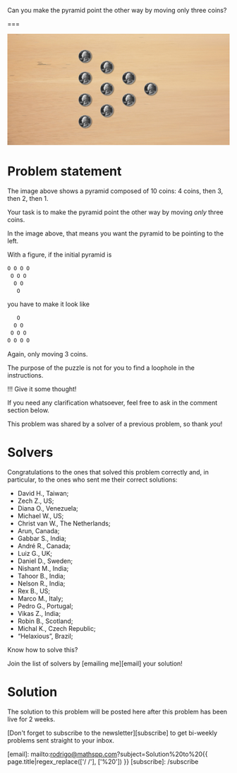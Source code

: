 Can you make the pyramid point the other way by moving only three coins?

===

![10 coins laid in a pyramid, with the tip to the right.](thumbnail.png "10 coin pyramid.")

# Problem statement

The image above shows a pyramid composed of 10 coins:
4 coins, then 3, then 2, then 1.

Your task is to make the pyramid point the other way by moving
_only_ three coins.

In the image above, that means you want the pyramid to be pointing to the left.

With a figure, if the initial pyramid is

```txt
O O O O
 O O O
  O O
   O
```

you have to make it look like

```txt
   O
  O O 
 O O O
O O O O
```

Again, only moving 3 coins.

The purpose of the puzzle is not for you to find a loophole in the instructions.

!!! Give it some thought!

If you need any clarification whatsoever, feel free to ask in the comment section below.

This problem was shared by a solver of a previous problem, so thank _you_!


# Solvers


Congratulations to the ones that solved this problem correctly and, in particular, to the ones
who sent me their correct solutions:

 - David H., Taiwan;
 - Zech Z., US;
 - Diana O., Venezuela;
 - Michael W., US;
 - Christ van W., The Netherlands;
 - Arun, Canada;
 - Gabbar S., India;
 - André R., Canada;
 - Luiz G., UK;
 - Daniel D., Sweden;
 - Nishant M., India;
 - Tahoor B., India;
 - Nelson R., India;
 - Rex B., US;
 - Marco M., Italy;
 - Pedro G., Portugal;
 - Vikas Z., India;
 - Robin B., Scotland;
 - Michal K., Czech Republic;
 - “Helaxious”, Brazil;

Know how to solve this?

Join the list of solvers by [emailing me][email] your solution!


# Solution

The solution to this problem will be posted here after this problem has been live for 2 weeks.

[Don't forget to subscribe to the newsletter][subscribe] to get bi-weekly
problems sent straight to your inbox.

[email]: mailto:rodrigo@mathspp.com?subject=Solution%20to%20{{ page.title|regex_replace(['/ /'], ['%20']) }}
[subscribe]: /subscribe

